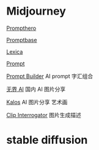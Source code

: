

# Midjourney

[Prompthero](https://prompthero.com/ "是一个在线的AI写作工具，它可以帮助用户自动生成文章、博客、社交媒体帖子、广告等内容的草稿。它使用人工智能技术，自动根据用户提供的关键词、主题和其他指导信息生成文本，用户可以根据自己的需求对生成的文本进行修改和编辑。")

[Promptbase](https://promptbase.com/ "是一个基于GPT-3的AI写作工具，它可以帮助用户自动生成文章、博客、产品说明、电子邮件等内容的草稿。它使用语言模型和机器学习技术，自动根据用户提供的关键词、主题和其他指导信息生成文本，用户可以根据自己的需求对生成的文本进行修改和编辑。")

[Lexica](https://lexica.art/ "是一个基于GPT-3的AI写作工具，它可以帮助用户自动生成文章、博客、产品说明、电子邮件等内容的草稿。它使用语言模型和机器学习技术，自动根据用户提供的关键词、主题和其他指导信息生成文本，用户可以根据自己的需求对生成的文本进行修改和编辑。与其他类似的工具不同的是，Lexica还提供了一些高级功能，例如根据用户的口吻和风格生成文本。")

[Prompt](https://prompt.noonshot.com/ "是一个基于GPT-3的AI写作工具，它可以帮助用户自动生成文章、博客、产品说明、电子邮件等内容的草稿。它使用语言模型和机器学习技术，自动根据用户提供的关键词、主题和其他指导信息生成文本，用户可以根据自己的需求对生成的文本进行修改和编辑。")

[Prompt Builder](https://promptomania.com/prompt-builder/ "是一个在线工具，它可以帮助用户创建自己的AI写作模型。用户可以选择不同的语言模型和数据集，训练自己的模型，然后使用它来生成文本。") AI prompt 字汇组合

[无界 AI](https://www.wujieai.com/ "是一个基于GPT-3的AI写作工具，它可以帮助用户自动生成文章、博客、产品说明、电子邮件等内容的草稿。它使用语言模型和机器学习技术，自动根据用户提供的关键词、主题和其他指导信息生成文本，用户可以根据自己的需求对生成的文本进行修改和编辑。") 国内 AI 图片分享

[Kalos](https://lib.kalos.art/ "是一个基于GPT-3的AI写作工具，它可以帮助用户自动生成文章、博客、产品说明、电子邮件等内容的草稿。它使用语言模型和机器学习技术，自动根据用户提供的关键词、主题和其他指导信息生成文本，用户可以根据自己的需求对生成的文本进行修改和编辑。与其他类似的工具不同的是，Kalos还提供了一些高级功能，例如根据用户的口吻和风格生成文本。") AI 图片分享 艺术画

[Clip Interrogator](https://replicate.com/pharmapsychotic/clip-interrogator "是一个基于GPT-3和CLIP的AI写作工具，它可以帮助用户自动生成文章、博客、产品说明、电子邮件等内容的草稿。它使用语言模型和机器学习技术，自动根据用户提供的关键词、主题和其他指导信息生成文本，用户可以根据自己的需求对生成的文本进行修改和编辑。Clip Interrogator还可以根据用户提供的图像生成文本，例如对一张食物图片生成菜单描述。") 图片生成描述

# stable diffusion


<!-- <p class="home-card" id="homeCard">
  <a href="./docs/ansible.html" style="background: rgb(238 0 0/ var(--bg-opacity));" class="contributing tag" data-lang="RedHat" data-info="👆看看还缺点儿什么？">
    <img src="svg/safari-pinned-tab.svg" alt="SVG Image">
    <span>Ansible</span>
  </a>
  <a href="./docs/ansible.html" style="background: rgb(238 0 0/ var(--bg-opacity));" class="contributing tag" data-lang="RedHat" data-info="👆看看还缺点儿什么？">
    <img src="svg/safari-pinned-tab.svg" alt="SVG Image">
    <span>Ansible</span>
  </a>
  <a href="./docs/ansible.html" style="background: rgb(238 0 0/ var(--bg-opacity));" class="contributing tag" data-lang="RedHat" data-info="👆看看还缺点儿什么？">
    <img src="svg/safari-pinned-tab.svg" alt="SVG Image">
    <span>Ansible</span>
  </a>
</p> -->

<script>
      console.log('arr')
  window.onload = function () {
    const arr = [{
      title: 'Prompthero',
      link: 'https://prompthero.com/'
    }];
    console.log('arr', arr)
    const p = document.getElementById('homeCard');
    arr.forEach(({link, title}) => {
      const a = document.createElement('a');
      const img = document.createElement('img');
      const span = document.createElement('span');
      a.href = '#';
      a.textContent = title;
      span.textContent = title;
      a.appendChild(img);
      a.appendChild(span);
      p.appendChild(a);
    });
  }
</script>
<style>
  .home-card{
    display: grid;
    gap: 2rem;
    grid-template-columns: repeat(4, minmax(0, 1fr));
  }

[data-color-mode*='light'],
[data-color-mode*='light'] body {
  --color-fg-muted: #57606a;
}

[data-color-mode*='dark'],
[data-color-mode*='dark'] body {
  --color-fg-muted: #8b949e;
}

.home-links.home-card {
  margin:2.2rem 0;
  display: flex;
  justify-content: center;
  gap: 1.3rem;
  flex-wrap: wrap;
}
.home-links.home-card a {
  background: rgb(16 185 129/ var(--bg-opacity));
  height: 2.1rem;
  border-radius: 0.3rem;
  gap: 0.1rem;
  padding: 0rem 0.5rem 0rem 0.4rem;
}

.home-links.home-card a svg {
  height: 1em;
  width: 1em;
}

.home-card.home-links a span {
  overflow: hidden;
  text-overflow: ellipsis;
}

.home-card.home-links a {
  width: 9rem;
}

.home-card {
  display: grid;
  gap: 2rem;
  grid-template-columns: repeat(2, minmax(0, 1fr));
}
.home-card br {
  display: none;
}
.home-card :is(a.contributing, a.tag) {
  position: relative;
}
.home-card a.contributing::after {
  color: var(--color-fg-muted);
  content: attr(data-info);
  display: block;
  position: absolute;
  font-size: 10px;
  left: 12px;
  bottom: -18px;
  overflow: hidden;
  height: 1rem;
  line-height: 1rem;
  white-space: nowrap;
  text-overflow: ellipsis;
  text-align: left;
  width: 100%;
}
.home-card a.contributing:hover:after {
  color: var(--color-fg-muted);
  animation: contributing-move 0.1s infinite;
}
@keyframes contributing-move {
  0% {
    transform: translate(0px, 0px);
  }
  50% {
    transform: translate(0px, -3px);
  }
  100% {
    transform: translate(0px, 0px);
  }
}

.home-card a.tag::before {
  content: attr(data-lang);
  display: block;
  position: absolute;
  font-size: 10px;
  right: 6px;
  top: 6px;
  background: rgba(255 255 255 / 0.3);
  border-radius: 3px;
  padding: 1px 3px 2px 3px;
  transition: all 0.3s;
}
.home-card a.tag:hover:before {
  background: rgba(255 255 255 / 0.2);
}

[data-color-mode*='light'] body .home-card a {
  --text-opacity: 0.75;
  color: rgb(15 19 24 / var(--text-opacity));
}
[data-color-mode*='light'] body .home-card a:hover {
  --text-opacity: 0.85;
  color: rgb(241 245 249 / var(--text-opacity)) !important;
}
.home-card a {
  display: flex;
  align-items: center;
  gap: 0.5rem;
  cursor: pointer;
  border-radius: 0.5rem;
  padding: 0rem 1rem;
  height: 4rem;
  box-shadow: 0 0 #0000, 0 0 #0000, 0 1px 2px 0 rgba(0, 0, 0, 0.05);
  color: var(--color-fg-default);
  --text-opacity: 0.75;
  color: rgb(241 245 249 / var(--text-opacity));
  --bg-opacity: 0.5;
  background-color: rgb(62 69 72 / var(--bg-opacity));
  transition: all 0.3s;
  text-decoration: none;
}
.home-card a:hover {
  --bg-opacity: 1;
  --text-opacity: 0.75;
}
.home-card a svg {
  min-width: 1.6rem;
  height: 1.8rem;
}
.home-card a img {
    min-width: 1.6rem;
    height: 1.8rem;
}
@media (min-width: 768px) {
  .home-card {
    grid-template-columns: repeat(4, minmax(0, 1fr));
  }
}
</style>
